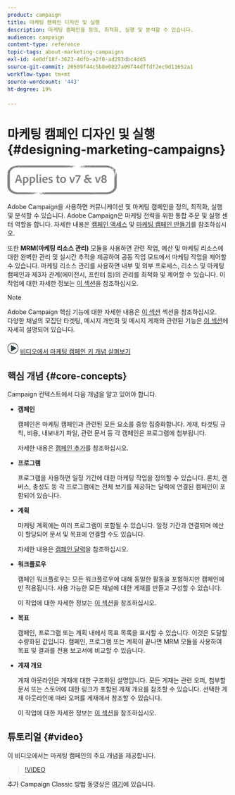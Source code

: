 ```yaml
---
product: campaign
title: 마케팅 캠페인 디자인 및 실행
description: 마케팅 캠페인을 정의, 최적화, 실행 및 분석할 수 있습니다.
audience: campaign
content-type: reference
topic-tags: about-marketing-campaigns
exl-id: 4e0df18f-3623-4dfb-a2f8-ad293dbc4dd5
source-git-commit: 20509f44c5b8e0827a09f44dffdf2ec9d11652a1
workflow-type: tm+mt
source-wordcount: '443'
ht-degree: 19%

---
```


# 마케팅 캠페인 디자인 및 실행{#designing-marketing-campaigns}

![](../../assets/common.svg)

Adobe Campaign을 사용하면 커뮤니케이션 및 마케팅 캠페인을 정의, 최적화, 실행 및 분석할 수 있습니다. Adobe Campaign은 마케팅 전략을 위한 통합 주문 및 실행 센터 역할을 합니다. 자세한 내용은 [캠페인 액세스](../../distributed/using/accessing-campaigns.md) 및 [마케팅 캠페인 만들기](../../campaign/using/setting-up-marketing-campaigns.md)를 참조하십시오.

또한 **MRM(마케팅 리소스 관리)** 모듈을 사용하면 관련 작업, 예산 및 마케팅 리소스에 대한 완벽한 관리 및 실시간 추적을 제공하여 공동 작업 모드에서 마케팅 작업을 제어할 수 있습니다. 마케팅 리소스 관리를 사용하면 내부 및 외부 프로세스, 리소스 및 마케팅 캠페인과 제3자 관계(에이전시, 프린터 등)의 관리를 최적화 및 제어할 수 있습니다. 이 작업에 대한 자세한 정보는 [이 섹션](../../mrm/using/about-marketing-resource-management.md)을 참조하십시오.

>[!NOTE]
>
>Adobe Campaign 핵심 기능에 대한 자세한 내용은 [이 섹션](../../platform/using/about-adobe-campaign-classic.md) 섹션을 참조하십시오.\
>다양한 채널의 모집단 타겟팅, 메시지 개인화 및 메시지 게재와 관련된 기능은 [이 섹션](../../delivery/using/steps-about-delivery-creation-steps.md)에 자세히 설명되어 있습니다.

![](assets/do-not-localize/how-to-video.png) [비디오에서 마케팅 캠페인 키 개념 살펴보기](#video)

## 핵심 개념 {#core-concepts}

Campaign 컨텍스트에서 다음 개념을 알고 있어야 합니다.

* **캠페인**

   캠페인은 마케팅 캠페인과 관련된 모든 요소를 중앙 집중화합니다. 게재, 타겟팅 규칙, 비용, 내보내기 파일, 관련 문서 등 각 캠페인은 프로그램에 첨부됩니다.

   자세한 내용은 [캠페인 추가](../../campaign/using/setting-up-marketing-campaigns.md#adding-a-campaign)를 참조하십시오.

* **프로그램**

   프로그램을 사용하면 일정 기간에 대한 마케팅 작업을 정의할 수 있습니다. 론치, 캔버스, 충성도 등 각 프로그램에는 전체 보기를 제공하는 달력에 연결된 캠페인이 포함되어 있습니다.

* **계획**

   마케팅 계획에는 여러 프로그램이 포함될 수 있습니다. 일정 기간과 연결되며 예산이 할당되어 문서 및 목표에 연결할 수도 있습니다.

   자세한 내용은 [캠페인 달력](../../campaign/using/accessing-marketing-campaigns.md#campaign-calendar)을 참조하십시오.

* **워크플로우**

   캠페인 워크플로우는 모든 워크플로우에 대해 동일한 활동을 포함하지만 캠페인에만 적용됩니다. 사용 가능한 모든 채널에 대한 게재를 만들고 구성할 수 있습니다.

   이 작업에 대한 자세한 정보는 [이 섹션](../../campaign/using/marketing-campaign-deliveries.md#building-the-main-target-in-a-workflow)을 참조하십시오.

* **목표**

   캠페인, 프로그램 또는 계획 내에서 목표 목록을 표시할 수 있습니다. 이것은 도달할 수량화된 값입니다. 캠페인, 프로그램 또는 계획이 끝나면 MRM 모듈을 사용하여 목표 및 결과를 전용 보고서에 비교할 수 있습니다.

* **게재 개요**

   게재 아웃라인은 게재에 대한 구조화된 설명입니다. 모든 게재는 관련 오퍼, 첨부할 문서 또는 스토어에 대한 링크가 포함된 게재 개요를 참조할 수 있습니다. 선택한 게재 아웃라인에 따라 오퍼를 게재에서 참조할 수 있습니다.

   이 작업에 대한 자세한 정보는 [이 섹션](../../campaign/using/marketing-campaign-deliveries.md#associating-and-structuring-resources-linked-via-a-delivery-outline)을 참조하십시오.

## 튜토리얼 {#video}

이 비디오에서는 마케팅 캠페인의 주요 개념을 제공합니다.

>[!VIDEO](https://video.tv.adobe.com/v/35131?quality=12)

추가 Campaign Classic 방법 동영상은 [여기](https://experienceleague.adobe.com/docs/campaign-classic-learn/tutorials/overview.html?lang=ko)에 있습니다.
